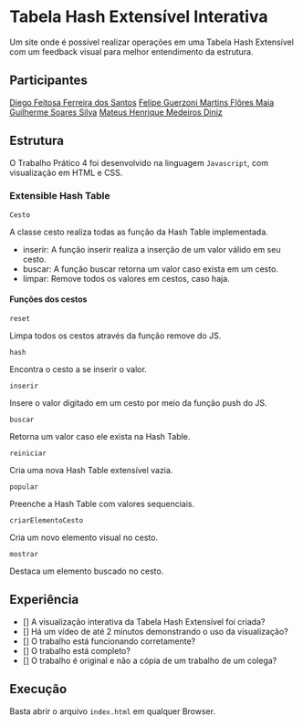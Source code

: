 # Tabela Hash Extensível Interativa 

Um site onde é possível realizar operações em uma Tabela Hash Extensível com um feedback visual para melhor entendimento da estrutura.

## Participantes

[Diego Feitosa Ferreira dos Santos](https://github.com/Sil3ncy)
[Felipe Guerzoni Martins Flôres Maia](https://github.com/flp2113)
[Guilherme Soares Silva](https://github.com/guisilvas)
[Mateus Henrique Medeiros Diniz](https://github.com/mateushmd)

## Estrutura

O Trabalho Prático 4 foi desenvolvido na linguagem `Javascript`, com visualização em HTML e CSS.

### Extensible Hash Table

`Cesto`

A classe cesto realiza todas as função da Hash Table implementada.
- inserir: A função inserir realiza a inserção de um valor válido em seu cesto.
- buscar: A função buscar retorna um valor caso exista em um cesto.
- limpar: Remove todos os valores em cestos, caso haja.

#### Funções dos cestos

`reset`

Limpa todos os cestos através da função remove do JS.

`hash`

Encontra o cesto a se inserir o valor.

`inserir`

Insere o valor digitado em um cesto por meio da função push do JS.

`buscar`

Retorna um valor caso ele exista na Hash Table.

`reiniciar`

Cria uma nova Hash Table extensível vazia.

`popular`

Preenche a Hash Table com valores sequenciais.

`criarElementoCesto`

Cria um novo elemento visual no cesto.

`mostrar`

Destaca um elemento buscado no cesto.

## Experiência

- [] A visualização interativa da Tabela Hash Extensível foi criada?
- [] Há um vídeo de até 2 minutos demonstrando o uso da visualização?
- [] O trabalho está funcionando corretamente?
- [] O trabalho está completo?
- [] O trabalho é original e não a cópia de um trabalho de um colega?

## Execução

Basta abrir o arquivo `index.html` em qualquer Browser.
